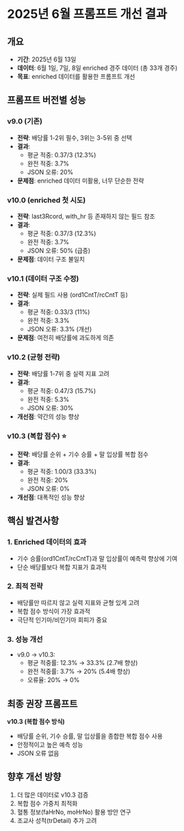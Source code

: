 # 2025년 6월 프롬프트 개선 결과

## 개요
- **기간**: 2025년 6월 13일
- **데이터**: 6월 1일, 7일, 8일 enriched 경주 데이터 (총 33개 경주)
- **목표**: enriched 데이터를 활용한 프롬프트 개선

## 프롬프트 버전별 성능

### v9.0 (기존)
- **전략**: 배당률 1-2위 필수, 3위는 3-5위 중 선택
- **결과**: 
  - 평균 적중: 0.37/3 (12.3%)
  - 완전 적중: 3.7%
  - JSON 오류: 20%
- **문제점**: enriched 데이터 미활용, 너무 단순한 전략

### v10.0 (enriched 첫 시도)
- **전략**: last3Rcord, with_hr 등 존재하지 않는 필드 참조
- **결과**: 
  - 평균 적중: 0.37/3 (12.3%)
  - 완전 적중: 3.7%
  - JSON 오류: 50% (급증)
- **문제점**: 데이터 구조 불일치

### v10.1 (데이터 구조 수정)
- **전략**: 실제 필드 사용 (ord1CntT/rcCntT 등)
- **결과**:
  - 평균 적중: 0.33/3 (11%)
  - 완전 적중: 3.3%
  - JSON 오류: 3.3% (개선)
- **문제점**: 여전히 배당률에 과도하게 의존

### v10.2 (균형 전략)
- **전략**: 배당률 1-7위 중 실력 지표 고려
- **결과**:
  - 평균 적중: 0.47/3 (15.7%)
  - 완전 적중: 5.3%
  - JSON 오류: 30%
- **개선점**: 약간의 성능 향상

### v10.3 (복합 점수) ⭐
- **전략**: 배당률 순위 + 기수 승률 + 말 입상률 복합 점수
- **결과**:
  - 평균 적중: 1.00/3 (33.3%)
  - 완전 적중: 20%
  - JSON 오류: 0%
- **개선점**: 대폭적인 성능 향상

## 핵심 발견사항

### 1. Enriched 데이터의 효과
- 기수 승률(ord1CntT/rcCntT)과 말 입상률이 예측력 향상에 기여
- 단순 배당률보다 복합 지표가 효과적

### 2. 최적 전략
- 배당률만 따르지 않고 실력 지표와 균형 있게 고려
- 복합 점수 방식이 가장 효과적
- 극단적 인기마/비인기마 회피가 중요

### 3. 성능 개선
- v9.0 → v10.3: 
  - 평균 적중률: 12.3% → 33.3% (2.7배 향상)
  - 완전 적중률: 3.7% → 20% (5.4배 향상)
  - 오류율: 20% → 0%

## 최종 권장 프롬프트
**v10.3 (복합 점수 방식)**
- 배당률 순위, 기수 승률, 말 입상률을 종합한 복합 점수 사용
- 안정적이고 높은 예측 성능
- JSON 오류 없음

## 향후 개선 방향
1. 더 많은 데이터로 v10.3 검증
2. 복합 점수 가중치 최적화
3. 혈통 정보(faHrNo, moHrNo) 활용 방안 연구
4. 조교사 성적(trDetail) 추가 고려
